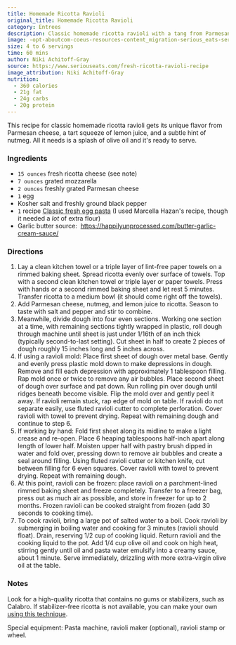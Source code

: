 ```yaml
---
title: Homemade Ricotta Ravioli
original_title: Homemade Ricotta Ravioli
category: Entrees
description: Classic homemade ricotta ravioli with a tang from Parmesan cheese, a tart squeeze of lemon juice, and a subtle hit of nutmeg. All it needs is a splash of olive oil and it's ready to serve.
image: -opt-aboutcom-coeus-resources-content_migration-serious_eats-seriouseats-com-recipes-images-2015-02-20150218-ravioli-niki-achitoff-gray-edit-5-b6601b157ec642808145488f568f8383.webp
size: 4 to 6 servings
time: 60 mins
author: Niki Achitoff-Gray
source: https://www.seriouseats.com/fresh-ricotta-ravioli-recipe
image_attribution: Niki Achitoff-Gray
nutrition:
  - 360 calories
  - 21g fat
  - 24g carbs
  - 20g protein
---
```


This recipe for classic homemade ricotta ravioli gets its unique flavor from Parmesan cheese, a tart squeeze of lemon juice, and a subtle hint of nutmeg. All it needs is a splash of olive oil and it's ready to serve. 

### Ingredients

* `15 ounces` fresh ricotta cheese (see note)
* `7 ounces` grated mozzarella
* `2 ounces` freshly grated Parmesan cheese
* `1` egg
* Kosher salt and freshly ground black pepper
* `1` recipe [Classic fresh egg pasta](https://www.seriouseats.com/fresh-ricotta-ravioli-recipeundefined) (I used Marcella Hazan's recipe, though it needed a *lot* of extra flour)
* Garlic butter source:  https://happilyunprocessed.com/butter-garlic-cream-sauce/

### Directions

1. Lay a clean kitchen towel or a triple layer of lint-free paper towels on a rimmed baking sheet. Spread ricotta evenly over surface of towels. Top with a second clean kitchen towel or triple layer or paper towels. Press with hands or a second rimmed baking sheet and let rest 5 minutes. Transfer ricotta to a medium bowl (it should come right off the towels).
2. Add Parmesan cheese, nutmeg, and lemon juice to ricotta. Season to taste with salt and pepper and stir to combine.
3. Meanwhile, divide dough into four even sections. Working one section at a time, with remaining sections tightly wrapped in plastic, roll dough through machine until sheet is just under 1/16th of an inch thick (typically second-to-last setting). Cut sheet in half to create 2 pieces of dough roughly 15 inches long and 5 inches across.
4. If using a ravioli mold: Place first sheet of dough over metal base. Gently and evenly press plastic mold down to make depressions in dough. Remove and fill each depression with approximately 1 tablespoon filling. Rap mold once or twice to remove any air bubbles. Place second sheet of dough over surface and pat down. Run rolling pin over dough until ridges beneath become visible. Flip the mold over and gently peel it away. If ravioli remain stuck, rap edge of mold on table. If ravioli do not separate easily, use fluted ravioli cutter to complete perforation. Cover ravioli with towel to prevent drying. Repeat with remaining dough and continue to step 6.
5. If working by hand: Fold first sheet along its midline to make a light crease and re-open. Place 6 heaping tablespoons half-inch apart along length of lower half. Moisten upper half with pastry brush dipped in water and fold over, pressing down to remove air bubbles and create a seal around filling. Using fluted ravioli cutter or kitchen knife, cut between filling for 6 even squares. Cover ravioli with towel to prevent drying. Repeat with remaining dough.
6. At this point, ravioli can be frozen: place ravioli on a parchment-lined rimmed baking sheet and freeze completely. Transfer to a freezer bag, press out as much air as possible, and store in freezer for up to 2 months. Frozen ravioli can be cooked straight from frozen (add 30 seconds to cooking time).
7. To cook ravioli, bring a large pot of salted water to a boil. Cook ravioli by submerging in boiling water and cooking for 3 minutes (ravioli should float). Drain, reserving 1/2 cup of cooking liquid. Return ravioli and the cooking liquid to the pot. Add 1/4 cup olive oil and cook on high heat, stirring gently until oil and pasta water emulsify into a creamy sauce, about 1 minute. Serve immediately, drizzling with more extra-virgin olive oil at the table.

### Notes

Look for a high-quality ricotta that contains no gums or stabilizers, such as Calabro. If stabilizer-free ricotta is not available, you can make your own [using this technique](https://www.seriouseats.com/fresh-ricotta-ravioli-recipeundefined). 

Special equipment: Pasta machine, ravioli maker (optional), ravioli stamp or wheel.